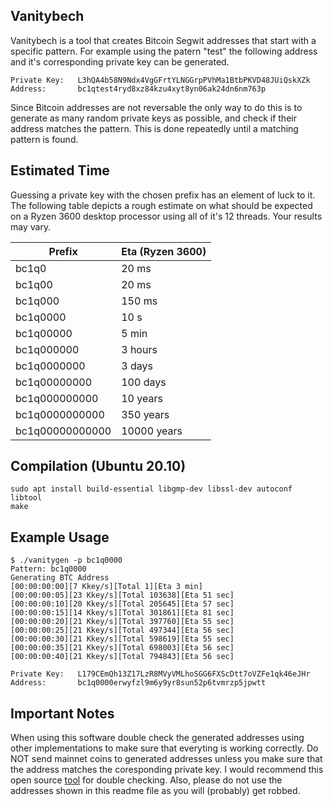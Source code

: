 ## Vanitybech
Vanitybech is a tool that creates Bitcoin Segwit addresses that start with a specific pattern. For example using the patern "test" the following address and it's corresponding private key can be generated.
```
Private Key:   L3hQA4b58N9Ndx4VgGFrtYLNGGrpPVhMa1BtbPKVD48JUiQskXZk
Address:       bc1qtest4ryd8xz84kzu4xyt8yn06ak24dn6nm763p
```

Since Bitcoin addresses are not reversable the only way to do this is to generate as many random private keys as possible, and check if their address matches the pattern. This is done repeatedly until a matching pattern is found.

## Estimated Time
Guessing a private key with the chosen prefix has an element of luck to it. The following table depicts a rough estimate on what should  be expected on a Ryzen 3600 desktop processor using all of it's 12 threads. Your results may vary.

| Prefix      | Eta (Ryzen 3600)|
| ------------- | ---------- |
|bc1q0        	  | 20 ms           |
|bc1q00           | 20 ms           |
|bc1q000          | 150 ms          |
|bc1q0000         | 10 s            |
|bc1q00000        | 5 min           |
|bc1q000000       | 3 hours         |
|bc1q0000000      | 3 days          |
|bc1q00000000     | 100 days        |
|bc1q000000000    | 10 years        |
|bc1q0000000000   | 350 years       |
|bc1q00000000000  | 10000 years     |


## Compilation (Ubuntu 20.10)
```
sudo apt install build-essential libgmp-dev libssl-dev autoconf libtool
make
```

## Example Usage
```
$ ./vanitygen -p bc1q0000
Pattern: bc1q0000
Generating BTC Address
[00:00:00:00][7 Kkey/s][Total 1][Eta 3 min]
[00:00:00:05][23 Kkey/s][Total 103638][Eta 51 sec]
[00:00:00:10][20 Kkey/s][Total 205645][Eta 57 sec]
[00:00:00:15][14 Kkey/s][Total 301861][Eta 81 sec]
[00:00:00:20][21 Kkey/s][Total 397760][Eta 55 sec]
[00:00:00:25][21 Kkey/s][Total 497344][Eta 56 sec]
[00:00:00:30][21 Kkey/s][Total 598619][Eta 55 sec]
[00:00:00:35][21 Kkey/s][Total 698003][Eta 56 sec]
[00:00:00:40][21 Kkey/s][Total 794843][Eta 56 sec]

Private Key:   L179CEmQh13Z17LzR8MVyVMLhoSGG6FXScDtt7oVZFe1qk46eJHr
Address:       bc1q0000erwyfzl9m6y9yr8sun52p6tvmrzp5jpwtt
```

## Important Notes
When using this software double check the generated addresses using other implementations to make sure that everyting is working correctly. Do NOT send mainnet coins to generated addresses unless you make sure that the address matches the coresponding private key. I would recommend this open source [tool](https://segwitaddress.org/bech32/) for double checking. Also, please do not use the addresses shown in this readme file as you will (probably) get robbed.
